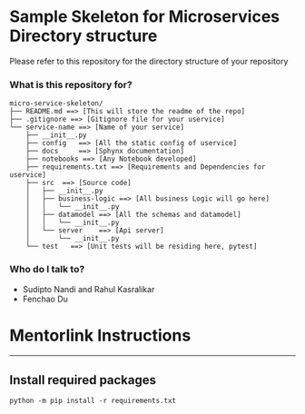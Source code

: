 # Sample Skeleton for Microservices Directory structure #

Please refer to this repository for the directory structure of your repository

### What is this repository for? ###

````
micro-service-skeleton/
├── README.md ==> [This will store the readme of the repo]
├── .gitignore ==> [Gitignore file for your uservice]
└── service-name ==> [Name of your service]
    ├── __init__.py
    ├── config   ==> [All the static config of uservice]
    ├── docs     ==> [Sphynx documentation]
    ├── notebooks ==> [Any Notebook developed]
    ├── requirements.txt ==> [Requirements and Dependencies for uservice]
    ├── src  ==> [Source code]
    │   ├── __init__.py
    │   ├── business-logic ==> [All business Logic will go here]
    │   │   └── __init__.py
    │   ├── datamodel ==> [All the schemas and datamodel]
    │   │   └── __init__.py
    │   └── server    ==> [Api server]
    │       └── __init__.py
    └── test   ==> [Unit tests will be residing here, pytest]
````




### Who do I talk to? ###

* Sudipto Nandi and Rahul Kasralikar
* Fenchao Du


# Mentorlink Instructions
---
## Install required packages
```
python -m pip install -r requirements.txt
```
